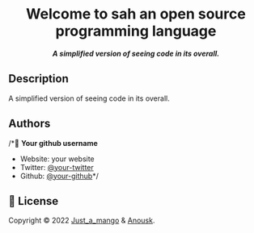 <h1 align="center">Welcome to sah an open source programming language</h1>

<p align="center"><b><i>A simplified version of seeing code in its overall.</b></i></p>

## Description
A simplified version of seeing code in its overall.

## Authors

/*👤 **Your github username**

* Website: your website
* Twitter: [@your-twitter](https://twitter.com/your-twitter)
* Github: [@your-github](https://github.com/your-github)*/

## 📝 License

Copyright © 2022 [Just_a_mango](https://github.com/just-a-mango) & [Anousk](https://github.com/Anousk).<br />
